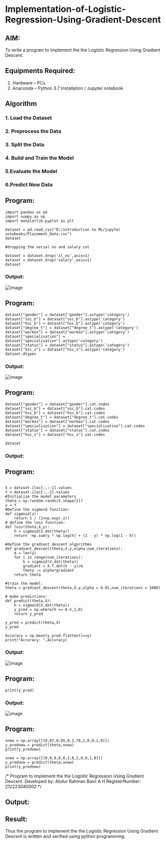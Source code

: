 # Implementation-of-Logistic-Regression-Using-Gradient-Descent

## AIM:
To write a program to implement the the Logistic Regression Using Gradient Descent.

## Equipments Required:
1. Hardware – PCs
2. Anaconda – Python 3.7 Installation / Jupyter notebook

## Algorithm
### 1. Load the Dataset
### 2. Preprocess the Data
### 3. Split the Data
### 4. Build and Train the Model
### 5.Evaluate the Model
### 6.Predict New Data

## Program:
```
import pandas as pd
import numpy as np
import matplotlib.pyplot as plt

dataset = pd.read_csv("D:/introduction to ML/jupyter notebooks/Placement_Data.csv")
dataset

#dropping the serial no and salary col

dataset = dataset.drop('sl_no',axis=1)
dataset = dataset.drop('salary',axis=1)
dataset
```

### Output:
![image](https://github.com/arbasil05/-Implementation-of-Logistic-Regression-Using-Gradient-Descent/assets/144218037/ee088f29-4c49-4480-ac76-bc4503f5bdcb)


## Program:
```
dataset["gender"] = dataset["gender"].astype('category')
dataset["ssc_b"] = dataset["ssc_b"].astype('category')
dataset["hsc_b"] = dataset["hsc_b"].astype('category')
dataset["degree_t"] = dataset["degree_t"].astype('category')
dataset["workex"] = dataset["workex"].astype('category')
dataset["specialisation"] = dataset["specialisation"].astype('category')
dataset["status"] = dataset["status"].astype('category')
dataset["hsc_s"] = dataset["hsc_s"].astype('category')
dataset.dtypes
```
### Output:
![image](https://github.com/arbasil05/-Implementation-of-Logistic-Regression-Using-Gradient-Descent/assets/144218037/dd92a9d8-d7da-4791-b82f-ffeda66362cc)

## Program:
```
dataset["gender"] = dataset["gender"].cat.codes
dataset["ssc_b"] = dataset["ssc_b"].cat.codes
dataset["hsc_b"] = dataset["hsc_b"].cat.codes
dataset["degree_t"] = dataset["degree_t"].cat.codes
dataset["workex"] = dataset["workex"].cat.codes
dataset["specialisation"] = dataset["specialisation"].cat.codes
dataset["status"] = dataset["status"].cat.codes
dataset["hsc_s"] = dataset["hsc_s"].cat.codes

dataset

```
### Output:



## Program:
```

X = dataset.iloc[:,:-1].values
Y = dataset.iloc[:,-1].values
#Initialize the model parameters
theta = np.random.randn(X.shape[1])
y = Y
#Define the sigmoid function:
def sigmoid(z):
    return 1 / (1+np.exp(-z))
# define the loss function:
def loss(theta,X,y):
    h = sigmoid(X.dot(theta))
    return -np.sum(y * np.log(h) + (1 - y) * np.log(1 - h))

#define the gradient descent algorithms
def gradient_descent(theta,X,y,alpha,num_iterations):
    m = len(y)
    for i in range(num_iterations):
        h = sigmoid(X.dot(theta))
        gradient = X.T.dot(h - y)/m
        theta -= alpha*gradient
    return theta

#train the model:
theta = gradient_descent(theta,X,y,alpha = 0.01,num_iterations = 1000)

# make predictions:
def predict(theta,X):
    h = sigmoid(X.dot(theta))
    y_pred = np.where(h >= 0.5,1,0)
    return y_pred

y_pred = predict(theta,X)
y_pred

Accuracy = np.mean(y_pred.flatten()==y)
print("Accuracy: ",Accuracy)
```
### Output:
![image](https://github.com/arbasil05/-Implementation-of-Logistic-Regression-Using-Gradient-Descent/assets/144218037/4580c924-1e59-4a1b-aef9-af0fc9a99678)

## Program:
```
print(y_pred)
```
### Output:
![image](https://github.com/arbasil05/-Implementation-of-Logistic-Regression-Using-Gradient-Descent/assets/144218037/69152acc-bbef-4fdd-8bd6-bbe77f11785f)


## Program:
```
xnew = np.array([[0,87,0,95,0,2,78,2,0,0,1,0]])
y_prednew = predict(theta,xnew)
print(y_prednew)

xnew = np.array([[0,0,0,0,0,2,8,2,0,0,1,0]])
y_prednew = predict(theta,xnew)
print(y_prednew)
```




/*
Program to implement the the Logistic Regression Using Gradient Descent.
Developed by: Abdur Rahman Basil A H
RegisterNumber:  212223040002
*/


## Output:

## Result:
Thus the program to implement the the Logistic Regression Using Gradient Descent is written and verified using python programming.

